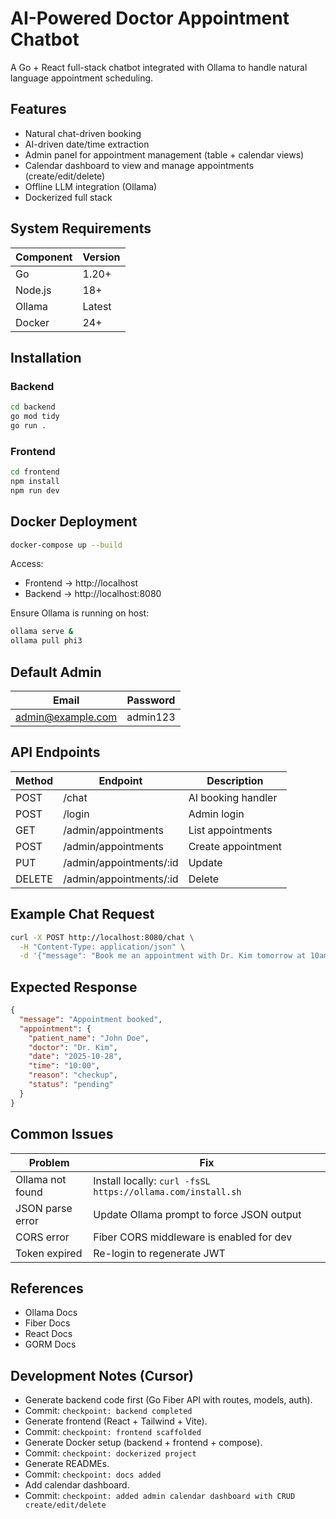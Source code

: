 # AI-Powered Doctor Appointment Chatbot

A Go + React full-stack chatbot integrated with Ollama to handle natural language appointment scheduling.

## Features
- Natural chat-driven booking
- AI-driven date/time extraction
- Admin panel for appointment management (table + calendar views)
- Calendar dashboard to view and manage appointments (create/edit/delete)
- Offline LLM integration (Ollama)
- Dockerized full stack

## System Requirements

| Component | Version |
|---|---|
| Go | 1.20+ |
| Node.js | 18+ |
| Ollama | Latest |
| Docker | 24+ |

## Installation

### Backend
```bash
cd backend
go mod tidy
go run .
```

### Frontend
```bash
cd frontend
npm install
npm run dev
```

## Docker Deployment
```bash
docker-compose up --build
```

Access:
- Frontend → http://localhost
- Backend → http://localhost:8080

Ensure Ollama is running on host:
```bash
ollama serve &
ollama pull phi3
```

## Default Admin

| Email | Password |
|---|---|
| admin@example.com | admin123 |

## API Endpoints

| Method | Endpoint | Description |
|---|---|---|
| POST | /chat | AI booking handler |
| POST | /login | Admin login |
| GET | /admin/appointments | List appointments |
| POST | /admin/appointments | Create appointment |
| PUT | /admin/appointments/:id | Update |
| DELETE | /admin/appointments/:id | Delete |

## Example Chat Request
```bash
curl -X POST http://localhost:8080/chat \
  -H "Content-Type: application/json" \
  -d '{"message": "Book me an appointment with Dr. Kim tomorrow at 10am"}'
```

## Expected Response
```json
{
  "message": "Appointment booked",
  "appointment": {
    "patient_name": "John Doe",
    "doctor": "Dr. Kim",
    "date": "2025-10-28",
    "time": "10:00",
    "reason": "checkup",
    "status": "pending"
  }
}
```

## Common Issues

| Problem | Fix |
|---|---|
| Ollama not found | Install locally: `curl -fsSL https://ollama.com/install.sh` |
| JSON parse error | Update Ollama prompt to force JSON output |
| CORS error | Fiber CORS middleware is enabled for dev |
| Token expired | Re-login to regenerate JWT |

## References
- Ollama Docs
- Fiber Docs
- React Docs
- GORM Docs

## Development Notes (Cursor)
- Generate backend code first (Go Fiber API with routes, models, auth).
- Commit: `checkpoint: backend completed`
- Generate frontend (React + Tailwind + Vite).
- Commit: `checkpoint: frontend scaffolded`
- Generate Docker setup (backend + frontend + compose).
- Commit: `checkpoint: dockerized project`
- Generate READMEs.
- Commit: `checkpoint: docs added`
- Add calendar dashboard.
- Commit: `checkpoint: added admin calendar dashboard with CRUD create/edit/delete`
